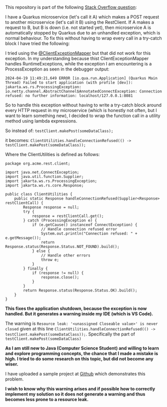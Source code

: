 This repository is part of the following [Stack Overflow question](https://stackoverflow.com/questions/78353106/why-does-my-lambda-function-cause-a-resource-leak-in-java-using-quarkus):

I have a Quarkus microservice (let's call it A) which makes a POST request to another microservice (let's call it B) using the RestClient. If A makes a request to B, but B is down (i.e. not started yet), then microservice A is automatically stopped by Quarkus due to an unhandled exception, which is normal behaviour. To fix this without having to wrap every call in a try-catch block I have tried the following: 

I tried using the [@ClientExceptionMapper](https://quarkus.io/guides/rest-client#using-clientexceptionmapper) but that did not work for this exception. In my understanding because thist ClientExceptionMapper handles RuntimeExceptions, while the exception I am encountering is a ProcessException as seen in the debugger output:

`2024-04-19 11:49:21,649 ERROR [io.qua.run.Application] (Quarkus Main Thread) Failed to start application (with profile [dev]): jakarta.ws.rs.ProcessingException: io.netty.channel.AbstractChannel$AnnotatedConnectException: Connection refused: no further information: localhost/127.0.0.1:8081`

So to handle this exception without having to write a try-catch block around every HTTP request in my microservice (which is honestly not often, but I want to learn something new), I decided to wrap the function call in a utility method using lambda expressions.

So instead of: `testClient.makePost(someDataClass);`

it becomes:  `ClientUtilities.handleConnectionRefused(() -> testClient.makePost(someDataClass));`

Where the ClientUtilities is defined as follows:

```
package org.acme.rest.client;

import java.net.ConnectException;
import java.util.function.Supplier;
import jakarta.ws.rs.ProcessingException;
import jakarta.ws.rs.core.Response;

public class ClientUtilities {
    public static Response handleConnectionRefused(Supplier<Response> restClientCall) {
        Response response = null;
        try {
            response = restClientCall.get();
        } catch (ProcessingException e) {
            if (e.getCause() instanceof ConnectException) {
                // Handle connection refused error
                System.out.println("Connection refused: " + e.getMessage());
                return Response.status(Response.Status.NOT_FOUND).build();
            } else {
                // Handle other errors
                throw e;
            }
        } finally {
            if (response != null) {
                response.close();
            }
        }
        return Response.status(Response.Status.OK).build();
    }
}
```

**This fixes the application shutdown, because the exception is now handled. But it generates a warning inside my IDE (which is VS Code).**

The warning is `Resource leak: '<unassigned Closeable value>' is never closed` given at this line `ClientUtilities.handleConnectionRefused(() -> testClient.makePost(someDataClass));`. Specifically the part of `testClient.makePost(someDataClass)`

**As I am still new to Java (Computer Science Student) and willing to learn and explore programming concepts, the chance that I made a mistake is high. I tried to do some research on this topic, but did not become any wiser.**

I have uploaded a sample project at [Github](https://github.com/rens-van-vendeloo/SO-java-resource-leak) which demonstrates this problem.

**I wish to know why this warning arises and if possible how to correctly implement my solution so it does not generate a warning and thus becomes less prone to a resource leak.**
